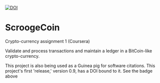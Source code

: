 [![DOI](https://zenodo.org/badge/91639602.svg)](https://zenodo.org/badge/latestdoi/91639602)

# ScroogeCoin
Crypto-currency assignment 1 (Coursera)

Validate and process transactions and maintain a ledger in a BitCoin-like crypto-currency.

This project is also being used as a Guinea pig for software citations. This project's first 
'release,' version 0.9, has a DOI bound to it. See the badge above
